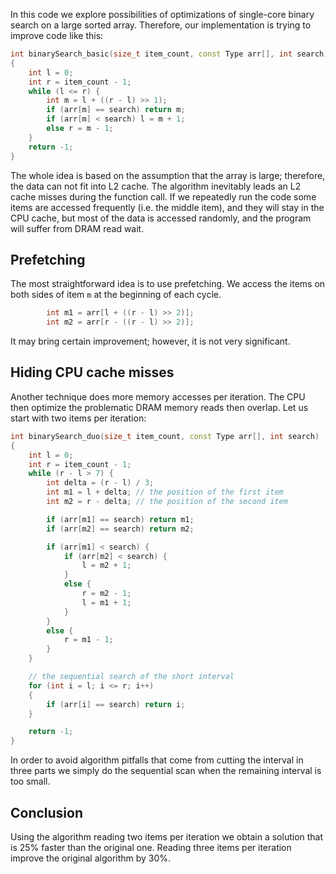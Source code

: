 In this code we explore possibilities of optimizations of single-core binary search on a large sorted array. Therefore, our implementation is trying to improve code like this:

```cpp
int binarySearch_basic(size_t item_count, const Type arr[], int search)
{
	int l = 0;
	int r = item_count - 1;
	while (l <= r) {
		int m = l + ((r - l) >> 1);
		if (arr[m] == search) return m;
		if (arr[m] < search) l = m + 1;
		else r = m - 1;
	}
	return -1;
}
```

The whole idea is based on the assumption that the array is large; therefore, the data can not fit into L2 cache. The algorithm inevitably leads an L2 cache misses during the function call. If we repeatedly run the code some items are accessed frequently (i.e. the middle item), and they will stay in the CPU cache, but most of the data is accessed randomly, and the program will suffer from DRAM read wait.

## Prefetching

The most straightforward idea is to use prefetching. We access the items on both sides of item `m` at the beginning of each cycle.

```cpp
		int m1 = arr[l + ((r - l) >> 2)];
		int m2 = arr[r - ((r - l) >> 2)];
```

It may bring certain improvement; however, it is not very significant.

## Hiding CPU cache misses

Another technique does more memory accesses per iteration. The CPU then optimize the problematic DRAM memory reads then overlap. Let us start with two items per iteration:

```cpp
int binarySearch_duo(size_t item_count, const Type arr[], int search)
{
	int l = 0;
	int r = item_count - 1;
	while (r - l > 7) {
		int delta = (r - l) / 3;
		int m1 = l + delta; // the position of the first item
		int m2 = r - delta; // the position of the second item

		if (arr[m1] == search) return m1;
		if (arr[m2] == search) return m2;

		if (arr[m1] < search) {
			if (arr[m2] < search) {
				l = m2 + 1;
			}
			else {
				r = m2 - 1;
				l = m1 + 1;
			}
		}
		else {
			r = m1 - 1;
		}
	}

    // the sequential search of the short interval
	for (int i = l; i <= r; i++)
	{
		if (arr[i] == search) return i;
	}

	return -1;
}
```

In order to avoid algorithm pitfalls that come from cutting the interval in three parts we simply do the sequential scan when the remaining interval is too small.

## Conclusion

Using the algorithm reading two items per iteration we obtain a solution that is 25% faster than the original one. Reading three items per iteration improve the original algorithm by 30%.
